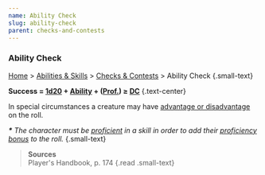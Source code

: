 ```yaml
---
name: Ability Check
slug: ability-check
parent: checks-and-contests
---
```

### Ability Check
[Home](dm-operations-center) > [Abilities & Skills](abilities-and-skills) > [Checks & Contests](checks-and-contests) > Ability Check {.small-text}

**Success = [1d20](/roll/1d20) + [Ability](ability-modifier) + ([Prof.](proficiency-bonus)) ≥ [DC](difficulty-class)** {.text-center}

In special circumstances a creature may have [advantage or disadvantage](advantage-disadvantage) on the roll.

***\*** The character must be [proficient](proficiency-bonus) in a skill in order to add their [proficiency bonus](proficiency-bonus) to the roll.* {.small-text}

> **Sources** <br/>
> Player's Handbook, p. 174
{.read .small-text}
